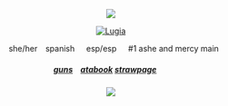 <p align="center">
<img src="https://64.media.tumblr.com/9fd58a223da5e52b91d47881cf65c269/c3f2bfed2dca505a-71/s1280x1920/8d02d53e1c85f858ce0e5168c3b2efd7fbeff53c.pnj"/>
</p>
<p align="center">
<a href="https://pokemondb.net/pokedex/lugia"><img src="https://files.catbox.moe/mg8zyb.gif" alt="Lugia"></a>
<p align="center"
  
##### <p align="center">⠀she/her⠀ spanish⠀⠀esp/esp⠀⠀#1 ashe and mercy main
##### <p align="center"> [guns](https://guns.lol/starpkmn)⠀ [atabook](https://ryuvi.atabook.org/)  [strawpage](https://starpkmn.straw.page)⠀⠀
<p align="center"
  
![](https://komarev.com/ghpvc/?username=docziegler&color=C69F2B&style=flat-square&label=ꔫ)

